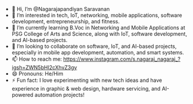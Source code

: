 - 👋 Hi, I’m @Nagarajapandiyan Saravanan 
- 👀 I’m interested in tech, IoT, networking, mobile applications, software development, entrepreneurship, and fitness.
- 🌱 I’m currently learning B.Voc in Networking and Mobile Applications at PSG College of Arts and Science, along with IoT, software development, and AI-based projects.
- 💞️ I’m looking to collaborate on software, IoT, and AI-based projects, especially in mobile app development, automation, and smart systems.
- 📫 How to reach me: https://www.instagram.com/s.nagaraj_nagaraj_?igsh=ZWN5bHI2cXhvZ3gy
- 😄 Pronouns: He/Him
- ⚡ Fun fact: I love experimenting with new tech ideas and have experience in graphic & web design, hardware servicing, and AI-powered automation projects!

<!---
Nagarajapandiyan/Nagarajapandiyan is a ✨ special ✨ repository because its `README.md` (this file) appears on your GitHub profile.
You can click the Preview link to take a look at your changes.
--->
